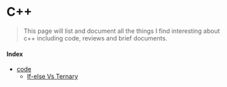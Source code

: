 # C++
> This page will list and document all the things I find interesting about c++ including code, reviews and brief documents.

#### Index
* [code](code/code.md)
    * [If-else Vs Ternary](code/IfelseVsTernary.md)

